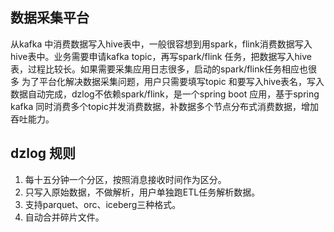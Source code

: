 ## 数据采集平台
从kafka 中消费数据写入hive表中，一般很容想到用spark，flink消费数据写入hive表中。业务需要申请kafka topic，再写spark/flink 任务，把数据写入hive 表，过程比较长。如果需要采集应用日志很多，启动的spark/flink任务相应也很多
为了平台化解决数据采集问题，用户只需要填写topic 和要写入hive表名，写入数据自动完成，dzlog不依赖spark/flink，是一个spring boot 应用，基于spring kafka 同时消费多个topic并发消费数据，补数据多个节点分布式消费数据，增加吞吐能力。

## dzlog 规则
1. 每十五分钟一个分区，按照消息接收时间作为区分。
2. 只写入原始数据，不做解析，用户单独跑ETL任务解析数据。
3. 支持parquet、orc、iceberg三种格式。
4. 自动合并碎片文件。
